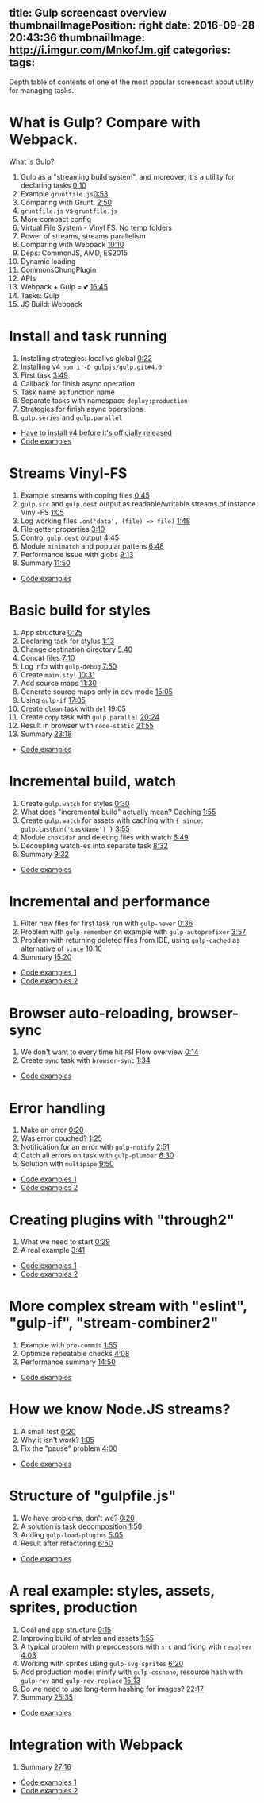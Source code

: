 title: Gulp screencast overview
thumbnailImagePosition: right
date: 2016-09-28 20:43:36
thumbnailImage: http://i.imgur.com/MnkofJm.gif
categories:
tags:
---

Depth table of contents of one of the most popular screencast about utility for managing tasks.

<!--more-->
<!--toc-->


# What is Gulp? Compare with Webpack.

What is Gulp?

1. Gulp as a "streaming build system", and moreover, it's a utility for declaring tasks [0:10](https://youtu.be/uPk6lQoTThE?list=PLDyvV36pndZFLTE13V4qNWTZbeipNhCgQ&t=10)
3. Example `gruntfile.js`[0:53](https://youtu.be/uPk6lQoTThE?list=PLDyvV36pndZFLTE13V4qNWTZbeipNhCgQ&t=53)
4. Comparing with Grunt. [2:50](https://youtu.be/uPk6lQoTThE?list=PLDyvV36pndZFLTE13V4qNWTZbeipNhCgQ&t=170)
  1. `gruntfile.js` vs `gruntfile.js`
  2. More compact config
  3. Virtual File System - Vinyl FS. No temp folders
  4. Power of streams, streams parallelism
5. Comparing with Webpack [10:10](https://youtu.be/uPk6lQoTThE?list=PLDyvV36pndZFLTE13V4qNWTZbeipNhCgQ&t=600)
  1. Deps: CommonJS, AMD, ES2015
  2. Dynamic loading
  3. CommonsChungPlugin
  4. APIs
6. Webpack + Gulp = 💕 [16:45](https://youtu.be/uPk6lQoTThE?list=PLDyvV36pndZFLTE13V4qNWTZbeipNhCgQ&t=825)
  1. Tasks: Gulp
  2. JS Build: Webpack 


# Install and task running

1. Installing strategies: local vs global [0:22](https://youtu.be/xptUdO3GuG8?list=PLDyvV36pndZFLTE13V4qNWTZbeipNhCgQ&t=22)
2. Installing v4 `npm i -D gulpjs/gulp.git#4.0`
3. First task [3:49](https://youtu.be/xptUdO3GuG8?list=PLDyvV36pndZFLTE13V4qNWTZbeipNhCgQ&t=229)
  1. Callback for finish async operation 
  2. Task name as function name
  3. Separate tasks with namespace `deploy:production`
  4. Strategies for finish async operations
  5. `gulp.series` and `gulp.parallel`

- [Have to install v4 before it's officially released](https://demisx.github.io/gulp4/2015/01/15/install-gulp4.html)
- [Code examples](https://github.com/iliakan/gulp-screencast/tree/master/02-basics)

# Streams Vinyl-FS

1. Example streams with coping files [0:45](https://youtu.be/NBdKplKl_3Q?list=PLDyvV36pndZFLTE13V4qNWTZbeipNhCgQ&t=45)
2. `gulp.src` and `gulp.dest` output as readable/writable streams of instance Vinyl-FS [1:05](https://youtu.be/NBdKplKl_3Q?list=PLDyvV36pndZFLTE13V4qNWTZbeipNhCgQ&t=65)
3. Log working files `.on('data', (file) => file)` [1:48](https://youtu.be/NBdKplKl_3Q?list=PLDyvV36pndZFLTE13V4qNWTZbeipNhCgQ&t=118)
4. File getter properties [3:10](https://youtu.be/NBdKplKl_3Q?list=PLDyvV36pndZFLTE13V4qNWTZbeipNhCgQ&t=190)
5. Control `gulp.dest` output [4:45](https://youtu.be/NBdKplKl_3Q?list=PLDyvV36pndZFLTE13V4qNWTZbeipNhCgQ&t=285)
6. Module `minimatch` and popular pattens [6:48](https://youtu.be/NBdKplKl_3Q?list=PLDyvV36pndZFLTE13V4qNWTZbeipNhCgQ&t=418)
7. Performance issue with globs [9:13](https://youtu.be/NBdKplKl_3Q?list=PLDyvV36pndZFLTE13V4qNWTZbeipNhCgQ&t=553)
8. Summary [11:50](https://youtu.be/NBdKplKl_3Q?list=PLDyvV36pndZFLTE13V4qNWTZbeipNhCgQ&t=710)

- [Code examples](https://github.com/iliakan/gulp-screencast/tree/master/03-vinyl)

# Basic build for styles

1. App structure [0:25](https://youtu.be/_BFWG82mMkw?list=PLDyvV36pndZFLTE13V4qNWTZbeipNhCgQ&t=26)
2. Declaring task for stylus [1:13](https://youtu.be/_BFWG82mMkw?list=PLDyvV36pndZFLTE13V4qNWTZbeipNhCgQ&t=73)
3. Change destination directory [5.40](https://youtu.be/_BFWG82mMkw?list=PLDyvV36pndZFLTE13V4qNWTZbeipNhCgQ&t=344)
4. Concat files [7:10](https://youtu.be/_BFWG82mMkw?list=PLDyvV36pndZFLTE13V4qNWTZbeipNhCgQ&t=430)
5. Log info with `gulp-debug` [7:50](https://youtu.be/_BFWG82mMkw?list=PLDyvV36pndZFLTE13V4qNWTZbeipNhCgQ&t=470)
6. Create `main.styl` [10:31](https://youtu.be/_BFWG82mMkw?list=PLDyvV36pndZFLTE13V4qNWTZbeipNhCgQ&t=631)
7. Add source maps [11:30](https://youtu.be/_BFWG82mMkw?list=PLDyvV36pndZFLTE13V4qNWTZbeipNhCgQ&t=690)
8. Generate source maps only in dev mode [15:05](https://youtu.be/_BFWG82mMkw?list=PLDyvV36pndZFLTE13V4qNWTZbeipNhCgQ&t=904)
9. Using `gulp-if` [17:05](https://youtu.be/_BFWG82mMkw?list=PLDyvV36pndZFLTE13V4qNWTZbeipNhCgQ&t=1025)
10. Create `clean` task with `del` [19:05](https://youtu.be/_BFWG82mMkw?list=PLDyvV36pndZFLTE13V4qNWTZbeipNhCgQ&t=1145)
11. Create `copy` task with `gulp.parallel` [20:24](https://youtu.be/_BFWG82mMkw?list=PLDyvV36pndZFLTE13V4qNWTZbeipNhCgQ&t=1229)
12. Result in browser with `node-static` [21:55](https://youtu.be/_BFWG82mMkw?list=PLDyvV36pndZFLTE13V4qNWTZbeipNhCgQ&t=1315)
12. Summary [23:18](https://youtu.be/_BFWG82mMkw?list=PLDyvV36pndZFLTE13V4qNWTZbeipNhCgQ&t=1397)

- [Code examples](https://github.com/iliakan/gulp-screencast/tree/master/04-styles-3)

# Incremental build, watch

1. Create `gulp.watch` for styles [0:30](https://youtu.be/jocvHauHcA4?list=PLDyvV36pndZFLTE13V4qNWTZbeipNhCgQ&t=30)
2. What does "incremental build" actually mean? Caching [1:55](https://youtu.be/jocvHauHcA4?list=PLDyvV36pndZFLTE13V4qNWTZbeipNhCgQ&t=115)
3. Create `gulp.watch` for assets with caching with `{ since: gulp.lastRun('taskName') }` [3:55](https://youtu.be/jocvHauHcA4?list=PLDyvV36pndZFLTE13V4qNWTZbeipNhCgQ&t=235)
4. Module `chokidar` and deleting files with watch [6:49](https://youtu.be/jocvHauHcA4?list=PLDyvV36pndZFLTE13V4qNWTZbeipNhCgQ&t=410)
5. Decoupling watch-es into separate task [8:32](https://youtu.be/jocvHauHcA4?list=PLDyvV36pndZFLTE13V4qNWTZbeipNhCgQ&t=512)
6. Summary [9:32](https://youtu.be/jocvHauHcA4?list=PLDyvV36pndZFLTE13V4qNWTZbeipNhCgQ&t=573)

- [Code examples](https://github.com/iliakan/gulp-screencast/tree/master/05-watch)

# Incremental and performance

1. Filter new files for first task run with `gulp-newer` [0:36](https://youtu.be/uYZPNrT-e-8?list=PLDyvV36pndZFLTE13V4qNWTZbeipNhCgQ&t=35)
2. Problem with `gulp-remember` on example with `gulp-autoprefixer` [3:57](https://youtu.be/uYZPNrT-e-8?list=PLDyvV36pndZFLTE13V4qNWTZbeipNhCgQ&t=237)
3. Problem with returning deleted files from IDE, using `gulp-cached` as alternative of `since` [10:10](https://youtu.be/uYZPNrT-e-8?list=PLDyvV36pndZFLTE13V4qNWTZbeipNhCgQ&t=609)
4. Summary [15:20](https://youtu.be/uYZPNrT-e-8?list=PLDyvV36pndZFLTE13V4qNWTZbeipNhCgQ&t=920)

- [Code examples 1](https://github.com/iliakan/gulp-screencast/tree/master/06-watch-perf-remember-cached)
- [Code examples 2](https://github.com/iliakan/gulp-screencast/tree/master/06-watch-perf-newer)

# Browser auto-reloading, browser-sync

1. We don't want to every time hit `F5`! Flow overview [0:14](https://youtu.be/oiMJNIG-yvg?list=PLDyvV36pndZFLTE13V4qNWTZbeipNhCgQ&t=14)
2. Create `sync` task with `browser-sync` [1:34](https://youtu.be/oiMJNIG-yvg?list=PLDyvV36pndZFLTE13V4qNWTZbeipNhCgQ&t=104)

- [Code examples](https://github.com/iliakan/gulp-screencast/tree/master/07-browsersync)

# Error handling

1. Make an error [0:20](https://youtu.be/otkXzef2wQY?t=20)
2. Was error couched? [1:25](https://youtu.be/otkXzef2wQY?t=85)
3. Notification for an error with `gulp-notify` [2:51](https://youtu.be/otkXzef2wQY?t=171)
4. Catch all errors on task with `gulp-plumber` [6:30](https://youtu.be/otkXzef2wQY?t=390)
5. Solution with `multipipe` [9:50](https://youtu.be/otkXzef2wQY?t=590)

- [Code examples 1](https://github.com/iliakan/gulp-screencast/tree/master/08-errors-combiner)
- [Code examples 2](https://github.com/iliakan/gulp-screencast/tree/master/08-errors-plumber)

# Creating plugins with "through2"

1. What we need to start [0:29](https://youtu.be/Ijg9I1CY7Ok?list=PLDyvV36pndZFLTE13V4qNWTZbeipNhCgQ&t=29)
2. A real example [3:41](https://youtu.be/Ijg9I1CY7Ok?list=PLDyvV36pndZFLTE13V4qNWTZbeipNhCgQ&t=221)

- [Code examples 1](https://github.com/iliakan/gulp-screencast/tree/master/09-plugins-through2)
- [Code examples 2](https://github.com/iliakan/gulp-screencast/tree/master/09-plugins-through2-2)

# More complex stream with "eslint", "gulp-if", "stream-combiner2"

1. Example with `pre-commit` [1:55](https://youtu.be/pjdrg6n5puU?list=PLDyvV36pndZFLTE13V4qNWTZbeipNhCgQ&t=115)
2. Optimize repeatable checks [4:08](https://youtu.be/pjdrg6n5puU?list=PLDyvV36pndZFLTE13V4qNWTZbeipNhCgQ&t=248)
3. Performance summary [14:50](https://youtu.be/pjdrg6n5puU?list=PLDyvV36pndZFLTE13V4qNWTZbeipNhCgQ&t=890)

- [Code examples](https://github.com/iliakan/gulp-screencast/blob/master/10-plugins-lint/gulpfile.js)

# How we know Node.JS streams?

1. A small test [0:20](https://youtu.be/5aJB4vJlHBs?list=PLDyvV36pndZFLTE13V4qNWTZbeipNhCgQ&t=20)
2. Why it isn't work? [1:05](https://youtu.be/5aJB4vJlHBs?list=PLDyvV36pndZFLTE13V4qNWTZbeipNhCgQ&t=65)
3. Fix the "pause" problem [4:00](https://youtu.be/5aJB4vJlHBs?list=PLDyvV36pndZFLTE13V4qNWTZbeipNhCgQ&t=280)
 
- [Code examples](https://github.com/iliakan/gulp-screencast/tree/master/11-plugins-streams)

# Structure of "gulpfile.js"

1. We have problems, don't we? [0:20](https://youtu.be/Qc6go3cNuRk?list=PLDyvV36pndZFLTE13V4qNWTZbeipNhCgQ&t=20)
2. A solution is task decomposition [1:50](https://youtu.be/Qc6go3cNuRk?list=PLDyvV36pndZFLTE13V4qNWTZbeipNhCgQ&t=110)
3. Adding `gulp-load-plugins` [5:05](https://youtu.be/Qc6go3cNuRk?list=PLDyvV36pndZFLTE13V4qNWTZbeipNhCgQ&t=305)
3. Result after refactoring [6:50](https://youtu.be/Qc6go3cNuRk?list=PLDyvV36pndZFLTE13V4qNWTZbeipNhCgQ&t=410)
 
- [Code examples](https://github.com/iliakan/gulp-screencast/tree/master/12-organize-final)

# A real example: styles, assets, sprites, production

1. Goal and app structure [0:15](https://youtu.be/VqYAitDKbpo?list=PLDyvV36pndZFLTE13V4qNWTZbeipNhCgQ&t=15)
2. Improving build of styles and assets [1:55](https://youtu.be/VqYAitDKbpo?list=PLDyvV36pndZFLTE13V4qNWTZbeipNhCgQ&t=115)
3. A typical problem with preprocessors with `src` and fixing with `resolver` [4:03](https://youtu.be/VqYAitDKbpo?list=PLDyvV36pndZFLTE13V4qNWTZbeipNhCgQ&t=242)
4. Working with sprites using `gulp-svg-sprites` [6:20](https://youtu.be/VqYAitDKbpo?list=PLDyvV36pndZFLTE13V4qNWTZbeipNhCgQ&t=380)
5. Add production mode: minify with `gulp-cssnano`, resource hash with `gulp-rev` and `gulp-rev-replace`  [15:13](https://youtu.be/VqYAitDKbpo?list=PLDyvV36pndZFLTE13V4qNWTZbeipNhCgQ&t=914)
6. Do we need to use long-term hashing for images?  [22:17](https://youtu.be/VqYAitDKbpo?list=PLDyvV36pndZFLTE13V4qNWTZbeipNhCgQ&t=1337)
7. Summary [25:35](https://youtu.be/VqYAitDKbpo?list=PLDyvV36pndZFLTE13V4qNWTZbeipNhCgQ&t=1536)
 
- [Code examples](https://github.com/iliakan/gulp-screencast/tree/master/12-organize-final)

# Integration with Webpack

1. Summary [27:16](https://youtu.be/ohWOWqskHWU?list=PLDyvV36pndZFLTE13V4qNWTZbeipNhCgQ&t=1636)
 
- [Code examples 1](https://github.com/iliakan/gulp-screencast/tree/master/14-webpack-stream)
- [Code examples 2](https://github.com/iliakan/gulp-screencast/tree/master/14-webpack-final-direct)
